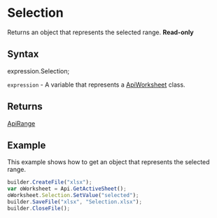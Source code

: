 # Selection

Returns an object that represents the selected range. **Read-only**

## Syntax

expression.Selection;

`expression` - A variable that represents a [ApiWorksheet](../ApiWorksheet.md) class.

## Returns

[ApiRange](../../ApiRange.md)

## Example

This example shows how to get an object that represents the selected range.

```javascript
builder.CreateFile("xlsx");
var oWorksheet = Api.GetActiveSheet();
oWorksheet.Selection.SetValue("selected");
builder.SaveFile("xlsx", "Selection.xlsx");
builder.CloseFile();
```